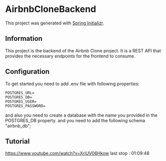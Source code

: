 # AirbnbCloneBackend
This project was generated with [Spring Initializr](https://start.spring.io/).

## Information
This project is the backend of the Airbnb Clone project. It is a REST API that provides the necessary endpoints for the frontend to consume.

## Configuration
To get started you need to add .env file with following properties:

```CMD
POSTGRES_URL=
POSTGRES_DB=
POSTGRES_USER=
POSTGRES_PASSWORD=
```

and also you need to create a database with the name you provided in the POSTGRES_DB property.
and you need to add the following schema "airbnb_db";

## Tutorial
https://www.youtube.com/watch?v=XriUV06Hkow
last stop : 01:09:48
```